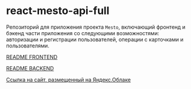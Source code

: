 # react-mesto-api-full
Репозиторий для приложения проекта `Mesto`, включающий фронтенд и бэкенд части приложения со следующими возможностями: авторизации и регистрации пользователей, операции с карточками и пользователями.

[README FRONTEND](https://github.com/OlgaStrelk/react-mesto-api-full/blob/main/frontend/README.md)

[README BACKEND](https://github.com/OlgaStrelk/react-mesto-api-full/blob/main/backend/README.md)

[Ссылка на сайт, размещенный на Яндекс.Облаке](http://mesto.site.strelod.nomoredomains.sbs/)
